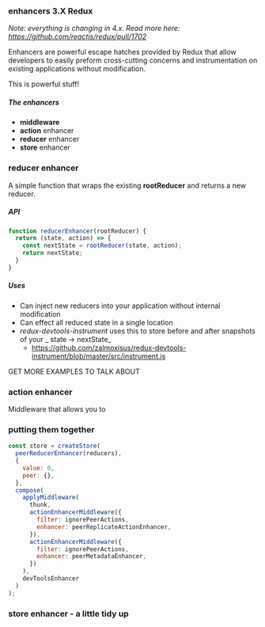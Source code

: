 ### enhancers 3.X Redux

_Note: everything is changing in 4.x. Read more here: https://github.com/reactjs/redux/pull/1702_

Enhancers are powerful escape hatches provided by Redux that allow developers
to easily preform cross-cutting concerns and instrumentation on existing applications
without modification.

This is powerful stuff!

##### The enhancers

 - __middleware__
  - __action__ enhancer
 - __reducer__ enhancer
 - __store__ enhancer

### reducer enhancer

A simple function that wraps the existing __rootReducer__ and returns a new reducer.

##### API

```js
function reducerEnhancer(rootReducer) {
  return (state, action) => {
    const nextState = rootReducer(state, action);
    return nextState;
  }
}
```

##### Uses

 - Can inject new reducers into your application without internal modification
 - Can effect all reduced state in a single location
 - _redux-devtools-instrument_ uses this to store before and after snapshots of your _ state -> nextState_
   - https://github.com/zalmoxisus/redux-devtools-instrument/blob/master/src/instrument.js

GET MORE EXAMPLES TO TALK ABOUT

### action enhancer

Middleware that allows you to

### putting them together

```js
const store = createStore(
  peerReducerEnhancer(reducers),
  {
    value: 0,
    peer: {},
  },
  compose(
    applyMiddleware(
      thunk,
      actionEnhancerMiddleware({
        filter: ignorePeerActions,
        enhancer: peerReplicateActionEnhancer,
      }),
      actionEnhancerMiddleware({
        filter: ignorePeerActions,
        enhancer: peerMetadataEnhancer,
      })
    ),
    devToolsEnhancer
  )
);
```

### store enhancer - a little tidy up
